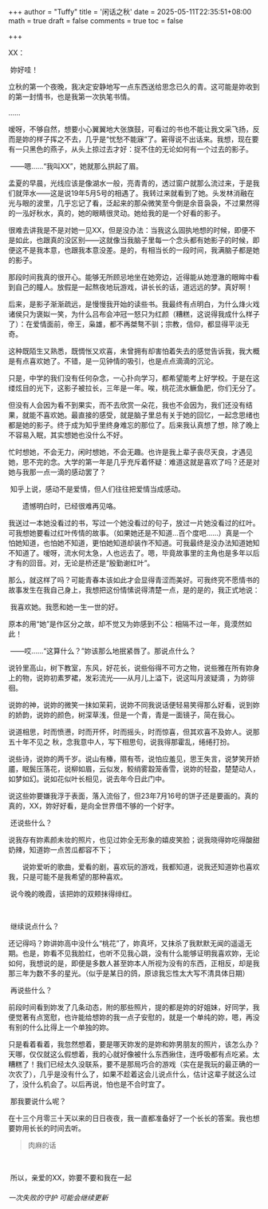 +++
author = "Tuffy"
title = '闲话之秋'
date = 2025-05-11T22:35:51+08:00
math = true 
draft = false
comments = true
toc = false

+++

XX：

​        妳好哇！

​        立秋的第一个夜晚，我决定安静地写一点东西送给思念已久的青。这可能是妳收到的第一封情书，也是我第一次执笔书情。

……

​          嗳呀，不够自然，想要小心翼翼地大张旗鼓，可看过的书也不能让我文采飞扬，反而是妳的样子挥之不去，几乎是“忧愁不能寐”了。窘得说不出话来。我想，现在要有一只黑色的燕子，从头上掠过去才好：捉不住的无论如何有一个过去的影子。



​        ——嗯……“我叫XX”，她就那么拱起了眉。

​        孟夏的早晨，光线应该是像湖水一般，亮青青的，透过窗户就那么流过来，于是我们就萍水——这是说19年5月5号的相遇了。我转过来就看到了她。头发林消融在光与眼的波里，几乎忘记了看，泛起来的那朵微笑至今倒是余音袅袅，不过果然得的一泓好秋水，真的，她的眼睛很灵动。她给我的是一个好看的影子。

​        很难去讲我是不是对她一见XX，但是没办法：当我这么固执地想的时候，即便不是如此，也跟真的没区别——这就像当我脑子里每一个念头都有她影子的时候，即便这不是我本意，也跟我本意没差。是的，有相当长的一段时间，我满脑子都是她的影子。

​        那段时间我真的很开心。能够无所顾忌地坐在她旁边，近得能从她澄澈的眼眸中看到自己的瞳人。放假是一起熬夜地玩游戏，讲长长的话，道远远的梦。真好啊！

​        后来，是影子渐渐疏远，是慢慢我开始的读些书。我最终有点明白，为什么烽火戏诸侯只为褒姒一笑，为什么吕布会冲冠一怒只为红颜（糟糕，这说得我成什么样子了）：在爱情面前，帝王，枭雄，都不再桀骜不驯；宗教，信仰，都显得平淡无奇。

​        这种既陌生又熟悉，既惆怅又欢喜，未曾拥有却害怕着失去的感觉告诉我，我大概是有点喜欢她了。不错，是一见钟情的吸引，也是点点滴滴的沉沦。

​        只是，中学的我们没有任何杂念，一心扑向学习，都希望能考上好学校。于是在这缕炫目的光下，这影子被拉长，三年是一年。唉，桃花流水鳜鱼肥，你们无分了。

​        但没有人会因为看不到果实，而不去欣赏一朵花，我也不会因为，我们还没有结果，就能不喜欢她。最直接的感受，就是脑子里总有关于她的回忆，一起念思绪也都是她的影子。终于成为知乎里终身难忘的那位了。后来我认真想了想，除了晚上不容易入眠，其实想她也没什么不好。　　

​        忙时想她，不会无力，闲时想她，不会无趣。也许是我上辈子丧尽天良，才遇见她，思不完的念。大学的第一年是几乎充斥着怀疑：难道这就是喜欢了吗？还是对她与我那一点一滴的感动罢了？

​        知乎上说，感动不是爱情，但人们往往把爱情当成感动。

　　遗憾明白时，已经很难再见咯。

​        我送过一本她没看过的书，写过一个她没看过的句子，放过一片她没看过的红叶。可我想她要看过红叶传情的故事。（如果她还是不知道…百个度吧……）真是一个怕她知道，也怕她不知道，更怕她知道却装作不知道。可我最终是没办法知道她知不知道了。嗳呀，流水何太急，人也远去了。嗯，毕竟故事里的主角也是多年以后才有的回音。对，无论是桥还是“殷勤谢红叶”。

​         那么，就这样了吗？可能青春本该如此才会显得青涩而美好。可我终究不愿情书的故事发生在我自己身上，我想把这份情愫说得清楚一点，是的是的，我正式地说：

​        我喜欢她。我愿和她一生一世的好。



​        原本的用“她”是作区分之故，却不觉又为妳感到不公：相隔不过一年，竟漠然如此！

​         ——哎……“这算什么？”妳该那么地抿紧唇了。那说点什么？

​        说铃里高山，树下教室，东风，好花长，说些俗得不可方之物，说些雅在所有妳身上的物，说妳初素罗裙，发彩流光——从月儿上溢下，说这叫月波疑滴 ，为妳徘徊。

​        说妳的神，说妳的微笑一抹如茉莉，说妳不同我说话便轻易笑得那么好看，说到妳的娇韵，说妳的颜色，树深草浅，但是一个青，青是一面镜子，简在我心。

​        说道相思，时而愤懑，时而开怀，时而摇头，时而惊喜，但其欢喜不及妳人。说那五十年不见之 秋，念我意中人，写下相思句，说我得那霍乱，绻绻打扮。

​        说些诗，说妳的两千岁。说山有榛，隰有苓，说怕应羞见，思王失言，说梦笑开娇靥，眠鬓压落花，说柳如眉，云似发，鲛绡雾縠笼香雪，说妳的轻盈，楚楚动人，如梦如幻。说如花似叶长相见，说去年今日此门中。



​        说这些妳要嫌我浮于表面，落入流俗了，但23年7月16号的饼子还是要画的。真的真的，XX，妳好好看，是向全世界借不够的一个好字。





​        还说些什么？

​        说我存有妳素颜未妆的照片，也见过妳全无形象的嬉皮笑脸；说我晓得妳吃得酸甜奶辣，知道妳一点苦瓜都容不下；

　　说妳爱听的歌曲，爱看的剧，喜欢玩的游戏，我都知道，说我还知道妳也喜欢我，只是可能不是我希望的那种喜欢。

​        说今晚的晚霞，该把妳的双颊抹得绯红。



​      

​        继续说点什么？

​        还记得吗？妳讲妳高中没什么“桃花”了，妳真坏，又抹杀了我默默无闻的遥遥无期。也是，妳看不见我脸红，也听不见我心跳，没有什么能够证明我喜欢妳，无论如何，我想说的是，即便是多数人甚至妳本人所视为没有的东西，正相反，却是我那三年为数不多的星光。（似乎是某日的鸽，原谅我忘性太大写不清具体日期）



​         再说些什么？

​         前段时间看到妳发了几条动态，附的那些照片，提的都是妳的好姐妹，好同学，我便觉著有点宽慰，也许能给想妳的我一点子安慰的，就是一个单纯的妳，嗯，再没有别的什么比得上一个单独的妳。

​        只是看着看着，我忽然想着，要是哪天妳发的是妳和妳男朋友的照片，该怎么办？天哪，仅仅就这么假想着，我的心就好像被什么东西揪住，连呼吸都有点吃紧。太糟糕了！我们已经太久没联系，要不是那局巧合的游戏（实在是我玩的最正确的一次农了），几乎是没有什么了，如果不趁着这会儿说点什么，估计这辈子就这么过了，没什么机会了。以后再说，怕也是不合时宜了。



​        那我要说什么呢？

​        在十三个月零三十天以来的日日夜夜，我一直都准备好了一个长长的答案。我也想要妳用长长的时间去听。



> 肉麻的话

​        



​        所以，亲爱的XX，妳要不要和我在一起





###### 一次失败的守护 可能会继续更新
